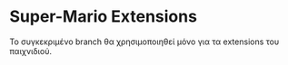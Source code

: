 # Super-Mario Extensions

Το συγκεκριμένο branch θα χρησιμοποιηθεί μόνο για τα extensions του παιχνιδιού.
